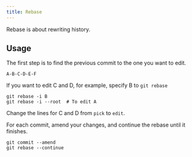 ```yaml
---
title: Rebase
---
```


Rebase is about rewriting history.

## Usage

The first step is to find the previous commit to the one you want to edit.

`A-B-C-D-E-F`

If you want to edit C and D, for example,
specify B to `git rebase`

```shell
git rebase -i B
git rebase -i --root  # To edit A
```

Change the lines for C and D from `pick` to `edit`.

For each commit, amend your changes,
and continue the rebase until it finishes.

```shell
git commit --amend
git rebase --continue
```
